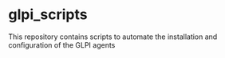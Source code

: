 # glpi_scripts
This repository contains scripts to automate the installation and configuration of the GLPI agents
